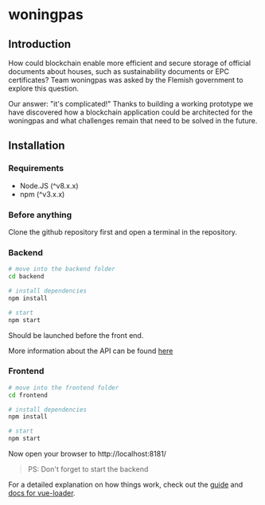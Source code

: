 # woningpas

## Introduction

How could blockchain enable more efficient and secure storage of official documents about houses, such as sustainability documents or EPC certificates? Team woningpas was asked by the Flemish government to explore this question.

Our answer: "it's complicated!" Thanks to building a working prototype we have discovered how a blockchain application could be architected for the woningpas and what challenges remain that need to be solved in the future.

## Installation

### Requirements

* Node.JS (^v8.x.x)
* npm (^v3.x.x)

### Before anything

Clone the github repository first and open a terminal in the repository.

### Backend

``` bash
# move into the backend folder
cd backend

# install dependencies
npm install

# start
npm start
```

Should be launched before the front end.

More information about the API can be found [here](backend/API.md)

### Frontend

``` bash
# move into the frontend folder
cd frontend

# install dependencies
npm install

# start
npm start
```

Now open your browser to http://localhost:8181/

> PS: Don't forget to start the backend

For a detailed explanation on how things work, check out the [guide](http://vuejs-templates.github.io/webpack/) and [docs for vue-loader](http://vuejs.github.io/vue-loader).
